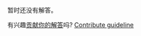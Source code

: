 
暂时还没有解答。

有兴趣[贡献你的解答](https://github.com/BFEdev/BFE.dev-solutions/blob/main/problem/implement-promise-race_zh.md)吗? [Contribute guideline](https://github.com/BFEdev/BFE.dev-solutions#how-to-contribute)
